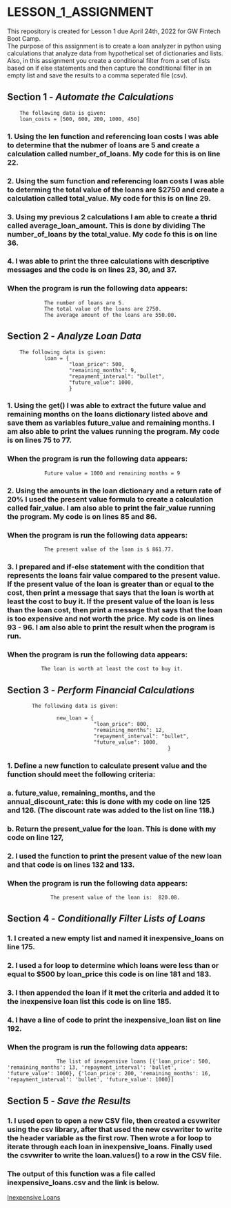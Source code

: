 # LESSON_1_ASSIGNMENT
This repository is created for Lesson 1 due April 24th, 2022 for GW Fintech Boot Camp.  
The purpose of this assignment is to create a loan analyzer in python using  calculations that analyze data from hypothetical set of dictionaries and lists.  Also, in this assignment you create a conditional filter from a set of lists based on if else statements and then capture the condtitional filter in an empty list and save the results to a comma seperated file (csv).

##  Section 1 - *Automate the Calculations*

        The following data is given:
        loan_costs = [500, 600, 200, 1000, 450]

###        1. Using the len function and referencing loan costs I was able to determine that the nubmer of loans are 5 and create a calculation called number_of_loans. My code for this is on line 22.

###        2. Using the sum function and referencing loan costs I was able to determing the total value of the loans are $2750 and create a calculation called total_value.  My code for this is on line 29.

###        3. Using my previous 2 calculations I am able to create a thrid called average_loan_amount.  This is done by dividing The number_of_loans by the total_value.  My code fo this is on line 36.

###        4. I was able to print the three calculations with descriptive messages and the code is on lines 23, 30, and 37.

###            When the program is run the following data appears:
                The number of loans are 5.
                The total value of the loans are 2750.
                The average amount of the loans are 550.00.
    

##  Section 2 - *Analyze Loan Data*

        The following data is given:
                loan = {
                        "loan_price": 500,
                        "remaining_months": 9,
                        "repayment_interval": "bullet",
                        "future_value": 1000,
                        }

###        1. Using the get() I was able to extract the future value and remaining months on the loans dictionary listed above and save them as variables future_value and remaining months.  I am also able to print the values running the program. My code is on lines 75 to 77.  

###            When the program is run the following data appears:
                Future value = 1000 and remaining months = 9

###        2. Using the amounts in the loan dictionary and a return rate of 20% I used the present value formula to create a calculation called fair_value.  I am also able to print the fair_value running the program.  My code is on lines 85 and 86.

###             When the program is run the following data appears:
                The present value of the loan is $ 861.77.

###        3. I prepared and if-else statement with the condition that represents the loans fair value compared to the present value.  If the present value of the loan is greater than or equal to the cost, then print a message that says that the loan is worth at least the cost to buy it. If the present value of the loan is less than the loan cost, then print a message that says that the loan is too expensive and not worth the price. My code is on lines 93 - 96.  I am also able to print the result when the program is run.

###            When the program is run the following data appears:
               The loan is worth at least the cost to buy it.


##  Section 3 - *Perform Financial Calculations*


            The following data is given:

                    new_loan = {
                                "loan_price": 800,
                                "remaining_months": 12,
                                "repayment_interval": "bullet",
                                "future_value": 1000,
                                                        }

###            1. Define a new function to calculate present value and the function should meet the following criteria:
###                a. future_value, remaining_months, and the annual_discount_rate: this is done with my code on line 125 and 126.  (The discount rate was added to the list on line 118.)
###                b. Return the present_value for the loan.  This is done with my code on line 127,

###            2. I used the function to print the present value of the new loan and that code is on lines 132 and 133.

###                When the program is run the following data appears:
                  The present value of the loan is:  820.08.     

##  Section 4 - *Conditionally Filter Lists of Loans*

###            1. I created a new empty list and named it inexpensive_loans on line 175.

###            2. I used a for loop to determine which loans were less than or equal to $500 by loan_price this code is on line 181 and 183.

###            3. I then appended the loan if it met the criteria and added it to the inexpensive loan list this code is on line 185.

###            4. I have a line of code to print the inexpensive_loan list on line 192.

###                When the program is run the following data appears:
                    The list of inexpensive loans [{'loan_price': 500, 'remaining_months': 13, 'repayment_interval': 'bullet', 'future_value': 1000}, {'loan_price': 200, 'remaining_months': 16, 'repayment_interval': 'bullet', 'future_value': 1000}]



##  Section 5 - *Save the Results*     

###            1. I used open to open a new CSV file, then created a csvwriter using the csv library, after that used the new csvwriter to write the header variable as the first row. Then wrote a for loop to iterate through each loan in inexpensive_loans. Finally used the csvwriter to write the loan.values() to a row in the CSV file.

###                The output of this function was a file called inexpensive_loans.csv and the link is below.

[Inexpensive Loans](inexpensive_loans.csv)



